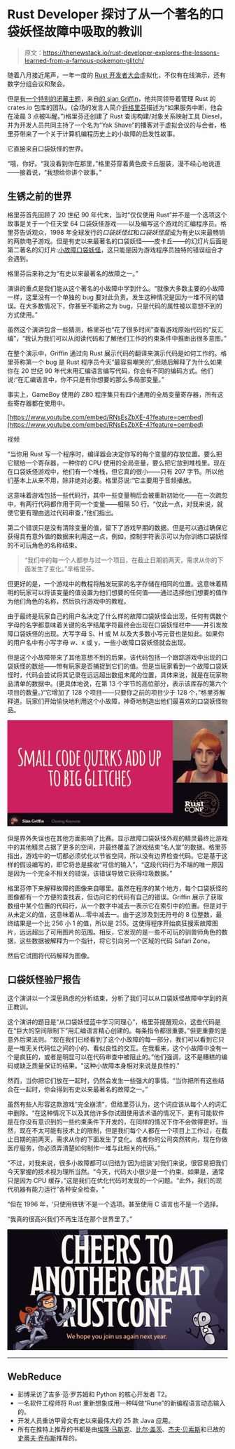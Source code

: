 # Rust Developer 探讨了从一个著名的口袋妖怪故障中吸取的教训

> 原文：<https://thenewstack.io/rust-developer-explores-the-lessons-learned-from-a-famous-pokemon-glitch/>

随着八月接近尾声，一年一度的 [Rust 开发者大会](https://rustconf.com/)虚拟化，不仅有在线演示，还有数字分组会议和聚会。

但是[有一个特别的闭幕主题](https://www.youtube.com/watch?v=RNsEsZbXE-4)，来自[的 sian Griffin](https://github.com/sgrif)，他共同领导着管理 Rust 的 crates.io 包库的团队。(会场的发言人简介[将格里芬](https://rustconf.com/speakers/si-n-griffin)描述为“如果服务中断，他会在凌晨 3 点被叫醒。”)格里芬还创建了 Rust 查询构建/对象关系映射工具 Diesel，并为开发人员共同主持了一个名为“Yak Shave”的播客对于虚拟会议的与会者，格里芬带来了一个关于计算机编程历史上的小故障的启发性故事。

它直接来自口袋妖怪的世界。

“哦，你好。“我没看到你在那里，”格里芬穿着黄色皮卡丘服装，漫不经心地说道——接着说，“我想给你讲个故事。”

## 生锈之前的世界

格里芬首先回顾了 20 世纪 90 年代末，当时“仅仅使用 Rust”并不是一个选项这个故事是关于一个任天堂 64 口袋妖怪游戏——以及编写这个游戏的汇编程序员。格里芬告诉观众，1998 年全球发行的*口袋妖怪红*和*口袋妖怪蓝*成为有史以来最畅销的两款电子游戏。但是有史以来最著名的口袋妖怪——皮卡丘——的幻灯片后面是第二著名的幻灯片:[小故障口袋妖怪](https://bulbapedia.bulbagarden.net/wiki/Glitch_Pok%C3%A9mon)，这只能是因为游戏程序员独特的错误组合才会遇到。

格里芬后来称之为“有史以来最著名的故障之一。”

演讲的重点是我们能从这个著名的小故障中学到什么。“就像大多数主要的小故障一样，这里没有一个单独的 bug 要对此负责。发生这种情况是因为一堆不同的错误。在大多数情况下，你甚至不能称之为 bug，只是代码的属性被以意想不到的方式使用。”

虽然这个演讲包含一些猜测，格里芬也“花了很多时间”查看游戏原始代码的“反汇编”，“我认为我们可以从阅读代码和了解他们工作的约束条件中推断出很多意图。”

在整个演示中，Griffin 通过向 Rust 展示代码的翻译来演示代码是如何工作的。格里芬称第一个 bug 是 Rust 程序员今天“最容易嘲笑的”,但随后解释了为什么如果你在 20 世纪 90 年代末用汇编语言编写代码，你会有不同的编码方式。他们说:“在汇编语言中，你不只是有你想要的那么多局部变量。”

事实上，GameBoy 使用的 Z80 程序集只有四个通用的全局变量寄存器，所有这些寄存器都在使用中。

[https://www.youtube.com/embed/RNsEsZbXE-4?feature=oembed](https://www.youtube.com/embed/RNsEsZbXE-4?feature=oembed)

视频

“当你用 Rust 写一个程序时，编译器会决定你写的每个变量的存放位置。要么把它赋给一个寄存器，一种你的 CPU 使用的全局变量，要么把它放到堆栈里。现在在口袋妖怪游戏中，他们有一个堆栈，但它真的很小——只有 207 字节。所以他们基本上从来不用，除非绝对必要。格里芬说:“它主要用于音频播放。

这意味着游戏包括一些代码行，其中一些变量稍后会被重新初始化——在一次疏忽中，有两行代码都作用于同一个变量——相隔 50 行。“仅此一点，对我来说，就使它更有理由逃过代码审查，”他们指出。

第二个错误只是没有清除变量的值，留下了游戏早期的数据。但是可以通过确保它获得具有意外值的数据来利用这一点，例如，控制字符表示可以为你训练口袋妖怪的不可玩角色的名称结束。

> “我们中的每一个人都参与过一个项目，在截止日期前两天，需求从你的下面发生了变化。”辛格里芬。

但更好的是，一个游戏中的教程将触发玩家的名字存储在相同的位置。这意味着精明的玩家可以将该变量的值设置为他们想要的任何值——通过选择他们想要的值作为他们角色的名称，然后执行游戏中的教程。

由于最终是玩家自己的用户名决定了什么样的故障口袋妖怪会出现，任何有偶数个字母的名字都意味着关键的名字结尾字符最终会出现在口袋妖怪栏中——并引发故障口袋妖怪的出现。大写字母 S、H 或 M 以及大多数小写元音也是如此。如果你的用户名中有小写字母 w、x 或 y，一些小故障口袋妖怪就会出现。

但是这个小故障带来了其他意想不到的后果。该代码包括一个跟踪游戏中出现的口袋妖怪的数组——带有玩家是否捕捉到它们的值。但是当玩家看到一个故障口袋妖怪时，代码会尝试将其记录在远远超出数组末尾的位置，具体来说，就是在玩家物品清单的数据中。(更具体地说，在第 13 个字节的高位部分，表示该库存的第六个项目的数量。)“它增加了 128 个项目——只要你之前的项目少于 128 个，”格里芬解释道。玩家们开始愉快地利用这个小故障，神奇地制造出他们最喜欢的口袋妖怪物品。

![Sian Griffin at Rust Conf 2020 (on glitches in Pokemon Blue)](img/749125408029694084bfb0b74775facc.png)

但是界外失误也在其他方面影响了比赛。显示故障口袋妖怪外观的精灵最终比游戏中的其他精灵占据了更多的空间，并最终覆盖了游戏结束“名人堂”的数据。格里芬指出，游戏中的一切都必须优化以节省空间，所以没有边界检查代码。它是基于这样的假设编写的，即它将总是接收“可信的输入”，“这段代码行为不端的唯一原因是因为一个完全不相关的错误，该错误导致它获得垃圾数据。”

格里芬停下来解释故障的图像来自哪里。虽然在程序的某个地方，每个口袋妖怪的图像都有一个方便的查找表，但访问它的代码有自己的错误。Griffin 展示了获取数组中某个位置的代码行，从一个数字中减去一表示它在索引中的位置。但是对于从未定义的值，这意味着从…零中减去一。由于这涉及到无符号的 8 位整数，最终结果是一个比 256 小 1 的值，所以是 255。这使得程序开始疯狂搜索故障图片，远远超出了可用图片的范围。相反，它发现的是一些不可玩的驯兽师角色的数据，这些数据被解释为一个指针，将它引向另一个区域的代码 Safari Zone。

然后它试图将代码解释为图像。

## 口袋妖怪验尸报告

这个演讲以一个深思熟虑的分析结束，分析了我们可以从口袋妖怪故障中学到的真正教训。

这个演讲的题目是“从口袋妖怪蓝中学习同理心”，格里芬提醒观众，这些代码是在“巨大的空间限制下”用汇编语言精心创建的。每条指令都很重要。”但更重要的是意外后果法则。“现在我们已经看到了这个小故障的每一部分，我们可以看到它只是一堆无关代码位之间的小的、看似良性的交互。在我看来，这个小故障中没有一个是疯狂的，或者是明显可以在代码审查中被阻止的。”他们强调，这不是糟糕的编码或缺乏质量保证的结果。"这种小故障本身相对来说是良性的."

然而，当你把它们放在一起时，仍然会发生一些强大的事情。“当你把所有这些结合在一起时，你会得到有史以来最著名的故障之一。”

虽然有些人形容这款游戏“完全崩溃”，但格里芬认为，这个词应该从每个人的词汇中删除。“在这种情况下以及其他许多你试图使用该术语的情况下，更有可能软件是在你没有意识到的一些约束条件下开发的，在同样的情况下你不会做得更好。当然，现在不太可能有技术上的限制，但是我们每个人都在一个项目上工作过，在截止日期的前两天，需求从你的下面发生了变化。或者你的公司突然转向，现在你做医疗服务，你必须弄清楚如何制作一堆与此相关的代码。”

“不过，对我来说，很多小故障都可以归结为‘因为组装’对我们来说，很容易把我们今天掌握的技术视为理所当然。“今天，代码大小很少是一个约束，如果是，通常只是因为 CPU 缓存，”这是我们在优化代码时发现的一个问题。“此外，我们的现代机器有能力运行”各种安全检查。"

“但在 1996 年，‘只使用铁锈’不是一个选项。甚至使用 C 语言也不是一个选择。

“我真的很高兴我们不再生活在那个世界里了。”

![Screenshot from RustConf dot com](img/9c35d70e80b8b1a89c7f5afbe4625613.png)

* * *

## WebReduce

*   彭博采访了吉多·范·罗苏姆和 Python 的核心开发者 T2。
*   一名软件工程师将 Rust 重新想象成用一种叫做“Rune”的新编程语言动态输入的。
*   开发人员重访甲骨文有史以来最伟大的 25 款 Java 应用。
*   所有在推特上推荐的书都是由[埃隆·马斯克](https://mostrecommendedbooks.com/elon-musk-books/)、[比尔·盖茨](https://mostrecommendedbooks.com/bill-gates-books/)、[杰夫·贝索斯](https://mostrecommendedbooks.com/jeff-bezos-books/)和已故的[史蒂夫·乔布斯](https://mostrecommendedbooks.com/steve-jobs-books/)推荐的。

<svg xmlns:xlink="http://www.w3.org/1999/xlink" viewBox="0 0 68 31" version="1.1"><title>Group</title> <desc>Created with Sketch.</desc></svg>